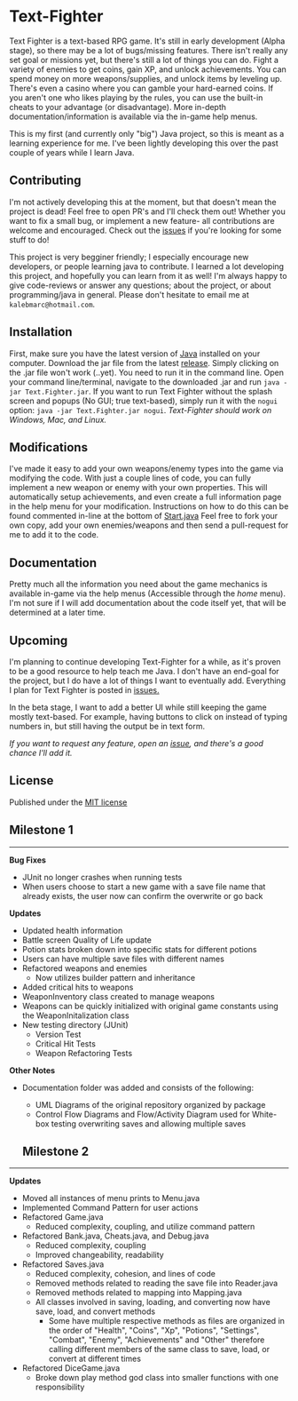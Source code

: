 Text-Fighter
==========

Text Fighter is a text-based RPG game. It's still in early development (Alpha stage), so there may be a lot of bugs/missing features. There isn't really any set goal or missions yet, but there's still a lot of things you can do. Fight a variety of enemies to get coins, gain XP, and unlock achievements. You can spend money on more weapons/supplies, and unlock items by leveling up. There's even a casino where you can gamble your hard-earned coins. If you aren't one who likes playing by the rules, you can use the built-in cheats to your advantage (or disadvantage). More in-depth documentation/information is available via the in-game help menus.


This is my first (and currently only "big") Java project, so this is meant as a learning experience for me. I've been lightly developing this over the past couple of years while I learn Java. 

Contributing
-------------
I'm not actively developing this at the moment, but that doesn't mean the project is dead! Feel free to open PR's and I'll check them out! Whether you want to fix a small bug, or implement a new feature- all contributions are welcome and encouraged. Check out the [issues](https://github.com/hhaslam11/Text-Fighter/issues) if you're looking for some stuff to do!

This project is very begginer friendly; I especially encourage new developers, or people learning java to contribute. I learned a lot developing this project, and hopefully you can learn from it as well! I'm always happy to give code-reviews or answer any questions; about the project, or about programming/java in general. Please don't hesitate to email me at `kalebmarc@hotmail.com`.


Installation
----------------
First, make sure you have the latest version of [Java](https://www.java.com) installed on your computer. Download the jar file from the latest [release](https://github.com/hhaslam11/Text-Fighter/releases). 
Simply clicking on the .jar file won't work (..yet). You need to run it in the command line.
Open your command line/terminal, navigate to the downloaded .jar and run `java -jar Text.Fighter.jar`. If you want to run Text Fighter without the splash screen and popups (No GUI; true text-based), simply run it with the `nogui` option: `java -jar Text.Fighter.jar nogui`.
*Text-Fighter should work on Windows, Mac, and Linux.* 

Modifications
-------------------
I've made it easy to add your own weapons/enemy types into the game via modifying the code. With just a couple lines of code, you can fully implement a new weapon or enemy with your own properties. This will automatically setup achievements, and even create a full information page in the help menu for your modification. Instructions on how to do this can be found commented in-line at the bottom of [Start.java](https://github.com/hhaslam11/Text-Fighter/blob/master/src/com/hotmail/kalebmarc/textfighter/main/Start.java)
 Feel free to fork your own copy, add your own enemies/weapons and then send a pull-request for me to add it to the code.

Documentation
---------------------
Pretty much all the information you need about the game mechanics is available in-game via the help menus (Accessible through the *home* menu). I'm not sure if I will add documentation about the code itself yet, that will be determined at a later time.

Upcoming
--------------
I'm planning to continue developing Text-Fighter for a while, as it's proven to be a good resource to help teach me Java. I don't have an end-goal for the project, but I do have a lot of things I want to eventually add. Everything I plan for Text Fighter is posted in [issues.](https://github.com/hhaslam11/Text-Fighter/issues)


In the beta stage, I want to add a better UI while still keeping the game mostly text-based. For example, having buttons to click on instead of typing numbers in, but still having the output be in text form.

*If you want to request any feature, open an [issue](https://github.com/hhaslam11/Text-Fighter/issues), and there's a good chance I'll add it.*

License
--------------
Published under the [MIT license](https://github.com/hhaslam11/Text-Fighter/blob/master/LICENSE)

## Milestone 1
--------------
**Bug Fixes**
- JUnit no longer crashes when running tests
- When users choose to start a new game with a save file name that already exists, the user now can confirm the overwrite or go back

**Updates**
- Updated health information
- Battle screen Quality of Life update
- Potion stats broken down into specific stats for different potions
- Users can have multiple save files with different names
- Refactored weapons and enemies
  * Now utilizes builder pattern and inheritance
- Added critical hits to weapons
- WeaponInventory class created to manage weapons
- Weapons can be quickly initialized with original game constants using the WeaponInitalization class
- New testing directory (JUnit)
  * Version Test
  * Critical Hit Tests
  * Weapon Refactoring Tests

**Other Notes**
- Documentation folder was added and consists of the following:
  * UML Diagrams of the original repository organized by package
  * Control Flow Diagrams and Flow/Activity Diagram used for White-box testing overwriting saves and allowing multiple saves
  
  ## Milestone 2
--------------
**Updates**
- Moved all instances of menu prints to Menu.java
- Implemented Command Pattern for user actions
- Refactored Game.java
  * Reduced complexity, coupling, and utilize command pattern
- Refactored Bank.java, Cheats.java, and Debug.java
  * Reduced complexity, coupling
  * Improved changeability, readability
- Refactored Saves.java
  * Reduced complexity, cohesion, and lines of code
  * Removed methods related to reading the save file into Reader.java
  * Removed methods related to mapping into Mapping.java
  * All classes involved in saving, loading, and converting now have save, load, and convert methods
      - Some have multiple respective methods as files are organized in the order of "Health", "Coins", "Xp", "Potions", "Settings", "Combat", "Enemy", "Achievements" and "Other" therefore calling different members of the same class to save, load, or convert at different times
- Refactored DiceGame.java
  * Broke down play method god class into smaller functions with one responsibility
